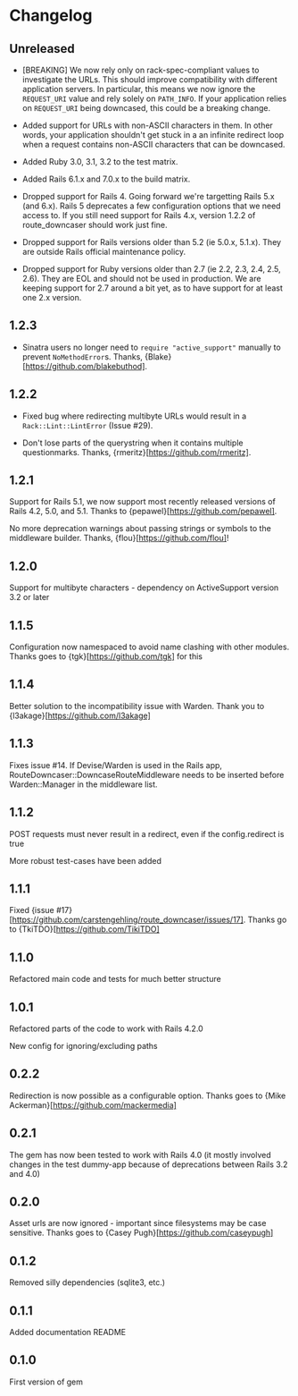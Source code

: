 # Changelog

## Unreleased

* [BREAKING] We now rely only on rack-spec-compliant values to investigate the URLs. This should improve compatibility with different application servers. In particular, this means we now ignore the `REQUEST_URI` value and rely solely on `PATH_INFO`. If your application relies on `REQUEST_URI` being downcased, this could be a breaking change.

* Added support for URLs with non-ASCII characters in them. In other words, your application shouldn't get stuck in a an infinite redirect loop when a request contains non-ASCII characters that can be downcased.

* Added Ruby 3.0, 3.1, 3.2 to the test matrix.

* Added Rails 6.1.x and 7.0.x to the build matrix.

* Dropped support for Rails 4. Going forward we're targetting Rails 5.x (and 6.x). Rails 5 deprecates a few configuration options that we need access to. If you still need support for Rails 4.x, version 1.2.2 of route_downcaser should work just fine.

* Dropped support for Rails versions older than 5.2 (ie 5.0.x, 5.1.x). They are outside Rails official maintenance policy.

* Dropped support for Ruby versions older than 2.7 (ie 2.2, 2.3, 2.4, 2.5, 2.6). They are EOL and should not be used in production. We are keeping support for 2.7 around a bit yet, as to have support for at least one 2.x version.

## 1.2.3

* Sinatra users no longer need to `require "active_support"` manually to prevent `NoMethodError`s. Thanks, {Blake}[https://github.com/blakebuthod].

## 1.2.2

* Fixed bug where redirecting multibyte URLs would result in a `Rack::Lint::LintError` (Issue #29).

* Don't lose parts of the querystring when it contains multiple questionmarks. Thanks, {rmeritz}[https://github.com/rmeritz].

## 1.2.1

Support for Rails 5.1, we now support most recently released versions of Rails 4.2, 5.0, and 5.1. Thanks to {pepawel}[https://github.com/pepawel].

No more deprecation warnings about passing strings or symbols to the middleware builder. Thanks, {flou}[https://github.com/flou]!

## 1.2.0

Support for multibyte characters - dependency on ActiveSupport version 3.2 or later

## 1.1.5

Configuration now namespaced to avoid name clashing with other modules. Thanks goes to {tgk}[https://github.com/tgk] for this

## 1.1.4

Better solution to the incompatibility issue with Warden. Thank you to {l3akage}[https://github.com/l3akage]

## 1.1.3

Fixes issue #14. If Devise/Warden is used in the Rails app, RouteDowncaser::DowncaseRouteMiddleware needs to be inserted before Warden::Manager in the middleware list.

## 1.1.2

POST requests must never result in a redirect, even if the config.redirect is true

More robust test-cases have been added

## 1.1.1

Fixed {issue #17}[https://github.com/carstengehling/route_downcaser/issues/17]. Thanks go to {TkiTDO}[https://github.com/TikiTDO]

## 1.1.0

Refactored main code and tests for much better structure

## 1.0.1

Refactored parts of the code to work with Rails 4.2.0

New config for ignoring/excluding paths

## 0.2.2

Redirection is now possible as a configurable option. Thanks goes to {Mike Ackerman}[https://github.com/mackermedia]

## 0.2.1

The gem has now been tested to work with Rails 4.0 (it mostly involved changes in the test dummy-app because of deprecations between Rails 3.2 and 4.0)

## 0.2.0

Asset urls are now ignored - important since filesystems may be case sensitive. Thanks goes to {Casey Pugh}[https://github.com/caseypugh]

## 0.1.2

Removed silly dependencies (sqlite3, etc.)

## 0.1.1

Added documentation README

## 0.1.0

First version of gem
